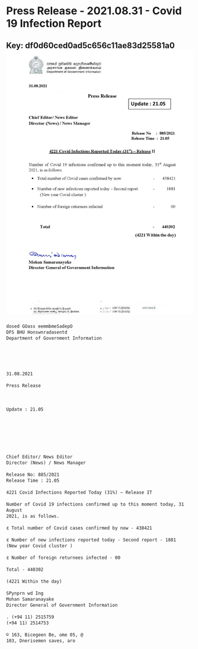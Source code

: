 # Press Release - 2021.08.31 - Covid 19 Infection Report 
Key: df0d60ced0ad5c656c11ae83d25581a0 
![img](img/df0d60ced0ad5c656c11ae83d25581a0.jpg)
---
```
dosed GOass eemmbmeSadepO
DFS BHU Honswnradasentd
Department of Government Information

 

 

31.08.2021

Press Release

 

Update : 21.05

 

 

 

Chief Editor/ News Editor
Director (News) / News Manager

Release No: 885/2021
Release Time : 21.05

4221 Covid Infections Reported Today (31%) — Release IT

Number of Covid 19 infections confirmed up to this moment today, 31 August
2021, is as follows.

¢ Total number of Covid cases confirmed by now - 438421

¢ Number of new infections reported today - Second report - 1881
(New year Covid cluster )

¢ Number of foreign returnees infected - 00

Total - 440302

(4221 Within the day)

SPynprn wd Ing
Mohan Samaranayake
Director General of Government Information

. (+94 11) 2515759
(+94 11) 2514753

© 163, Bicegeen Be, ome 05, @
103, Dnerisemen saves, aro

 

```
